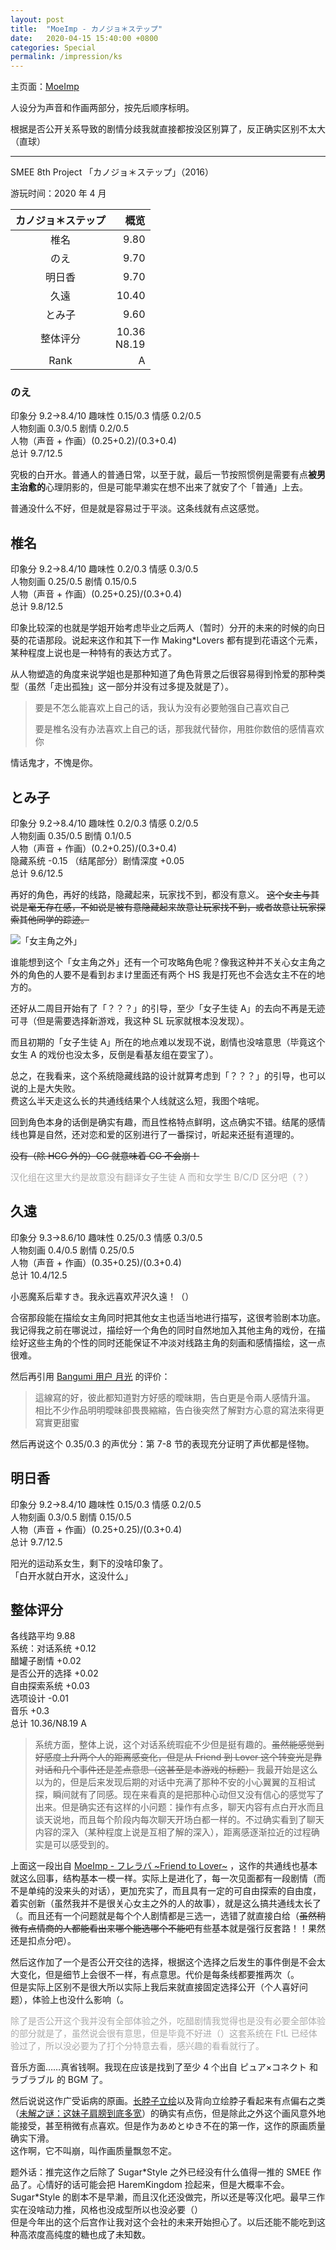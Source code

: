 ```yaml
---
layout: post
title:  "MoeImp - カノジョ＊ステップ"
date:   2020-04-15 15:40:00 +0800
categories: Special
permalink: /impression/ks
---
```


主页面：[MoeImp](http://yoro.xyz/impression)

人设分为声音和作画两部分，按先后顺序标明。

根据是否公开关系导致的剧情分歧我就直接都按没区别算了，反正确实区别不太大（直球）

---

SMEE 8th Project 「カノジョ＊ステップ」（2016）

游玩时间：2020 年 4 月

| カノジョ＊ステップ | 概览 |
| :----: | ----: |
| 椎名 |9.80|
| のえ |9.70|
| 明日香 |9.70|
| 久遠 |10.40|
| とみ子 |9.60|
| 整体评分 |10.36<br />N8.19|
| Rank |A|

### のえ

印象分 9.2→8.4/10 趣味性 0.15/0.3 情感 0.2/0.5  
人物刻画 0.3/0.5 剧情 0.2/0.5  
人物（声音 + 作画）(0.25+0.2)/(0.3+0.4)  
总计 9.7/12.5

究极的白开水。普通人的普通日常，以至于就，最后一节按照惯例是需要有点**被男主治愈的**心理阴影的，但是可能早濑实在想不出来了就安了个「普通」上去。

普通没什么不好，但是就是容易过于平淡。这条线就有点这感觉。

## 椎名

印象分 9.2→8.4/10 趣味性 0.2/0.3 情感 0.3/0.5  
人物刻画 0.25/0.5 剧情 0.15/0.5  
人物（声音 + 作画）(0.25+0.25)/(0.3+0.4)  
总计 9.8/12.5

印象比较深的也就是学姐开始考虑毕业之后两人（暂时）分开的未来的时候的向日葵的花语那段。说起来这作和其下一作 Making\*Lovers 都有提到花语这个元素，某种程度上说也是一种特有的表达方式了。

从人物塑造的角度来说学姐也是那种知道了角色背景之后很容易得到怜爱的那种类型（虽然「走出孤独」这一部分并没有过多提及就是了）。

> 要是不怎么能喜欢上自己的话，我认为没有必要勉强自己喜欢自己
> 
> 要是椎名没有办法喜欢上自己的话，那我就代替你，用胜你数倍的感情喜欢你

情话鬼才，不愧是你。

## とみ子

印象分 9.2→8.4/10 趣味性 0.2/0.3 情感 0.2/0.5  
人物刻画 0.35/0.5 剧情 0.1/0.5  
人物（声音 + 作画）(0.2+0.25)/(0.3+0.4)  
隐藏系统 -0.15 （结尾部分）剧情深度 +0.05  
总计 9.6/12.5

再好的角色，再好的线路，隐藏起来，玩家找不到，都没有意义。  ~~这个女主与其说是毫无存在感，不如说是被有意隐藏起来故意让玩家找不到，或者故意让玩家探索其他同学的踪迹。~~

![「女主角之外」](http://yoro.xyz/ks-tomiko-discovery.png)

谁能想到这个「女主角之外」还有一个可攻略角色呢？像我这种并不关心女主角之外的角色的人要不是看到おまけ里面还有两个 HS 我是打死也不会选女主不在的地方的。

还好从二周目开始有了「？？？」的引导，至少「女子生徒 A」的去向不再是无迹可寻（但是需要选择新游戏，我这种 SL 玩家就根本没发现）。

而且初期的「女子生徒 A」所在的地点难以发现不说，剧情也没啥意思（毕竟这个女生 A 的戏份也没太多，反倒是看基友组在耍宝了）。

总之，在我看来，这个系统隐藏线路的设计就算考虑到「？？？」的引导，也可以说的上是大失败。  
费这么半天走这么长的共通线结果个人线就这么短，我图个啥呢。

回到角色本身的话倒是确实有趣，而且性格特点鲜明，这点确实不错。结尾的感情线也算是自然，还对恋和爱的区别进行了一番探讨，听起来还挺有道理的。

~~没有（除 HCG 外的）CG 就意味着 CG 不会崩！~~

<p style="color: #AAAAAA">汉化组在这里大约是故意没有翻译女子生徒 A 而和女学生 B/C/D 区分吧（？）</p>

## 久遠

印象分 9.3→8.6/10 趣味性 0.25/0.3 情感 0.3/0.5  
人物刻画 0.4/0.5 剧情 0.25/0.5  
人物（声音 + 作画）(0.35+0.25)/(0.3+0.4)  
总计 10.4/12.5

小恶魔系后辈すき。我永远喜欢芹沢久遠！（）

合宿那段能在描绘女主角同时把其他女主也适当地进行描写，这很考验剧本功底。我记得我之前在哪说过，描绘好一个角色的同时自然地加入其他主角的戏份，在描绘好这些主角的个性的同时还能保证不冲淡对线路主角的刻画和感情描绘，这一点很难。

然后再引用 [Bangumi 用户 月光](http://bgm.tv/user/446369) 的评价：

> 這線寫的好，彼此都知道對方好感的曖昧期，告白更是令兩人感情升溫。  
> 相比不少作品明明曖昧卻畏畏縮縮，告白後突然了解對方心意的寫法來得更寫實更甜蜜

然后再说这个 0.35/0.3 的声优分：第 7-8 节的表现充分证明了声优都是怪物。

## 明日香

印象分 9.2→8.4/10 趣味性 0.15/0.3 情感 0.2/0.5  
人物刻画 0.3/0.5 剧情 0.15/0.5  
人物（声音 + 作画）(0.25+0.25)/(0.3+0.4)  
总计 9.7/12.5

阳光的运动系女生，剩下的没啥印象了。  
「白开水就白开水，这没什么」

## 整体评分

各线路平均 9.88  
系统：对话系统 +0.12  
醋罐子剧情 +0.02  
是否公开的选择 +0.02  
自由探索系统 +0.03  
选项设计 -0.01  
音乐 +0.3  
总计 10.36/N8.19 A

> 系统方面，整体上说，这个对话系统瑕疵不少但是挺有趣的。~~虽然能感觉到好感度上升两个人的距离感变化，但是从 Friend 到 Lover 这个转变光是靠对话和几个事件还是差点意思（这甚至是本游戏的标题）~~ 我最开始是这么以为的，但是后来发现后期的对话中充满了那种不安的小心翼翼的互相试探，瞬间就有了同感。现在来看真的是把那种心动但又没有信心的感觉写了出来。但是确实还有这样的小问题：操作有点多，聊天内容有点白开水而且谈天说地，而且每个阶段内每次聊天开场白都一样的。不过确实看到了聊天内容的深入（某种程度上说是互相了解的深入），距离感逐渐拉近的过程确实是可以感受到的。

上面这一段出自 [MoeImp - フレラバ ~Friend to Lover~](http://yoro.xyz/impression/ftl) ，这作的共通线也基本就这么回事，结构基本一模一样。实际上是进化了，每一次见面都有一段剧情（而不是单纯的没来头的对话），更加充实了，而且具有一定的可自由探索的自由度，着实创新（虽然我并不是很关心女主之外的人的故事），就是这么搞共通线太长了（。而且还有一个问题就是每个个人剧情都是三选一，选错了就直接白给（~~虽然稍微有点情商的人都能看出来哪个能选哪个不能吧~~有些基本就是强行反套路！！果然还是扣点分吧）。

然后这作加了一个是否公开交往的选择，根据这个选择之后发生的事件倒是不会太大变化，但是细节上会很不一样，有点意思。代价是每条线都要推两次（。  
但是实际上区别不是很大所以实际上我后来就直接固定选择公开（个人喜好问题），体验上也没什么影响（。

<p style="color: #AAAAAA">除了是否公开这个我并没有全部体验之外，吃醋剧情我觉得也是没有必要全部体验的部分就是了，虽然说会很有意思，但是毕竟不好进（）这套系统在 FtL 已经体验过了，所以没必要为了打个分特意去看，感兴趣的看看就行了。</p>

音乐方面……真省钱啊。我现在应该是找到了至少 4 个出自 ピュア×コネクト 和 ラブラブル 的 BGM 了。

然后说说这作广受诟病的原画。[长脖子立绘](https://t.bilibili.com/377760464092208048?tab=2)以及背向立绘脖子看起来有点偏右之类（[未解之谜：这妹子肩膀到底多宽](http://yoro.xyz/ks-noe.png)）的确实有点伤，但是除此之外这个画风意外地能接受，甚至稍微有点喜欢。但是作为あめとゆき不在的第一作，这作的原画质量确实下滑。  
这作啊，它不叫崩，叫作画质量飘忽不定。

题外话：推完这作之后除了 Sugar\*Style 之外已经没有什么值得一推的 SMEE 作品了。心情好的话可能会把 HaremKingdom 捡起来，但是大概率不会。Sugar\*Style 的剧本不是早濑，而且汉化还没做完，所以还是等汉化吧。最早三作实在没啥动力推，风格也没成型所以也没必要（）  
但是今年出的这个后宫作让我对这个会社的未来开始担心了。以后还能不能吃到这种高浓度高纯度的糖也成了未知数。
